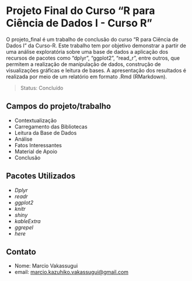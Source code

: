 
# Projeto Final do Curso “R para Ciência de Dados I - Curso R”

O projeto_final é um trabalho de conclusão do curso “R para Ciência de
Dados I” da Curso-R. Este trabalho tem por objetivo demonstrar a partir
de uma análise exploratória sobre uma base de dados a aplicação dos
recursos de pacotes como “dplyr”, “ggplot2”, “read_r”, entre outros, que
permitem a realização de manipulação de dados, construção de
visualizações gráficas e leitura de bases. A apresentação dos resultados
é realizada por meio de um relatório em formato .Rmd (RMarkdown).

> Status: Concluído

## Campos do projeto/trabalho

-   Contextualização
-   Carregamento das Bibliotecas
-   Leitura da Base de Dados
-   Análise
-   Fatos Interessantes
-   Material de Apoio
-   Conclusão

## Pacotes Utilizados

-   *Dplyr*
-   *readr*
-   *ggplot2*
-   *knitr*
-   *shiny*
-   *kableExtra*
-   *ggrepel*
-   *here*

## Contato

-   Nome: Marcio Vakassugui
-   email: <marcio.kazuhiko.vakassugui@gmail.com>
